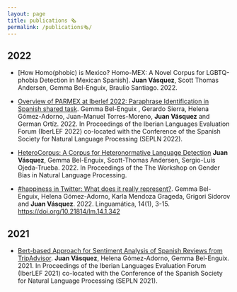 ```yaml
---
layout: page
title: publications 🗞
permalink: /publications🗞/
---
```



## 2022

- [How Homo(phobic) is Mexico? Homo-MEX: A Novel Corpus for LGBTQ-phobia Detection in Mexican Spanish]. **Juan Vásquez**, Scott Thomas Andersen, Gemma Bel-Enguix, Braulio Santiago. 2022.

- [Overview of PARMEX at Iberlef 2022: Paraphrase Identification in Spanish shared task](https://scholar.google.com/citations?view_op=view_citation&hl=en&user=IoQWQakAAAAJ&sortby=pubdate&citation_for_view=IoQWQakAAAAJ:UeHWp8X0CEIC). Gemma Bel-Enguix , Gerardo Sierra, Helena Gómez-Adorno, Juan-Manuel Torres-Moreno, **Juan Vásquez** and German Ortíz. 2022. In Proceedings of the Iberian Languages Evaluation Forum (IberLEF 2022) co-located with the Conference of the Spanish Society for Natural Language Processing (SEPLN 2022).

- [HeteroCorpus: A Corpus for Heteronormative Language Detection](https://aclanthology.org/2022.gebnlp-1.23/) **Juan Vásquez**, Gemma Bel-Enguix, Scott-Thomas Andersen, Sergio-Luis Ojeda-Trueba. 2022. In Proceedings of the The Workshop on Gender Bias in Natural Language Processing.

- [#happiness in Twitter: What does it really represent?](https://linguamatica.com/index.php/linguamatica/article/view/342/481). Gemma Bel-Enguix, Helena Gómez-Adorno, Karla Mendoza Grageda, Grigori Sidorov and **Juan Vásquez**. 2022. Linguamática, 14(1), 3-15. <https://doi.org/10.21814/lm.14.1.342>

## 2021

- [Bert-based Approach for Sentiment Analysis of Spanish Reviews from TripAdvisor](http://ceur-ws.org/Vol-2943/restmex_paper6.pdf). **Juan Vásquez**, Helena Gómez-Adorno, Gemma Bel-Enguix. 2021. In Proceedings of the Iberian Languages Evaluation Forum (IberLEF 2021) co-located with the Conference of the Spanish Society for Natural Language Processing (SEPLN 2021).
